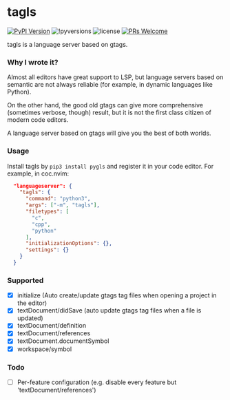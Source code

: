 # tagls

[![PyPI Version](https://img.shields.io/pypi/v/tagls.svg)](https://pypi.org/project/tagls/) 
![!pyversions](https://img.shields.io/pypi/pyversions/tagls.svg) 
![license](https://img.shields.io/pypi/l/tagls.svg) 
[![PRs Welcome](https://img.shields.io/badge/PRs-welcome-brightgreen.svg)](https://github.com/daquexian/tagls/pulls)


tagls is a language server based on gtags.

### Why I wrote it?

Almost all editors have great support to LSP, but language servers based on semantic are not always reliable (for example, in dynamic languages like Python). 

On the other hand, the good old gtags can give more comprehensive (sometimes verbose, though) result, but it is not the first class citizen of modern code editors.

A language server based on gtags will give you the best of both worlds.

### Usage

Install tagls by `pip3 install pygls` and register it in your code editor. For example, in coc.nvim:

```json
  "languageserver": {
    "tagls": {
      "command": "python3",
      "args": ["-m", "tagls"],
      "filetypes": [
        "c",
        "cpp",
        "python"
      ],
      "initializationOptions": {},
      "settings": {}
    }
  }
```

### Supported

- [x] initialize (Auto create/update gtags tag files when opening a project in the editor)
- [x] textDocument/didSave (auto update gtags tag files when a file is updated)
- [x] textDocument/definition
- [x] textDocument/references
- [x] textDocument.documentSymbol
- [x] workspace/symbol

### Todo

- [ ] Per-feature configuration (e.g. disable every feature but 'textDocument/references')
